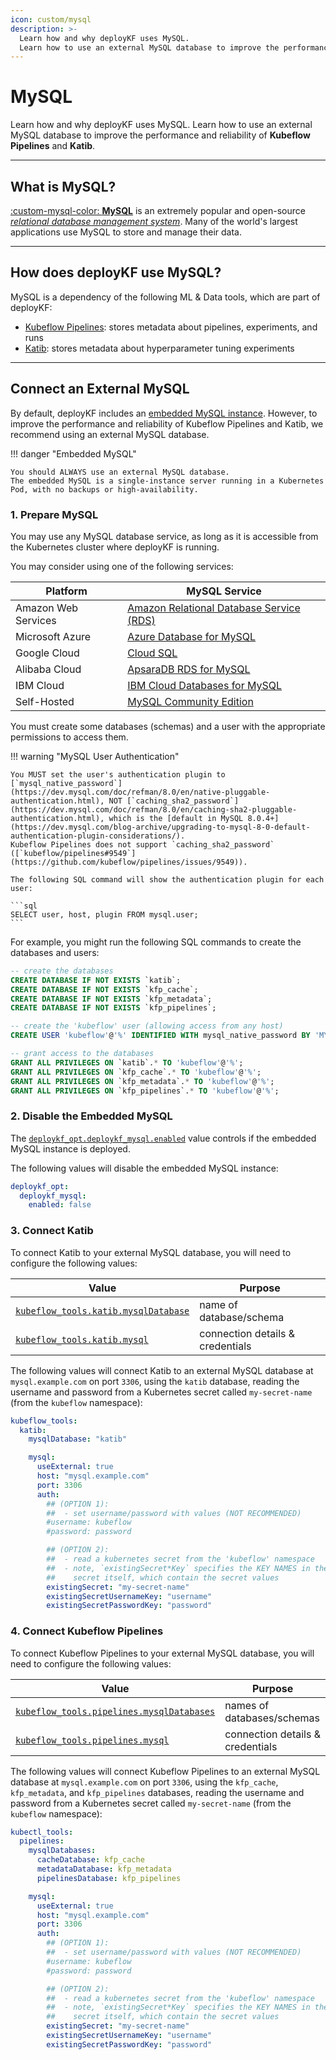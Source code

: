 ```yaml
---
icon: custom/mysql
description: >-
  Learn how and why deployKF uses MySQL.
  Learn how to use an external MySQL database to improve the performance and reliability of __Kubeflow Pipelines__ and __Katib__.
---
```


# MySQL

Learn how and why deployKF uses MySQL.
Learn how to use an external MySQL database to improve the performance and reliability of __Kubeflow Pipelines__ and __Katib__.

---

## __What is MySQL?__

[:custom-mysql-color: __MySQL__](https://www.mysql.com/) is an extremely popular and open-source [_relational database management system_](https://en.wikipedia.org/wiki/Relational_database_management_system).
Many of the world's largest applications use MySQL to store and manage their data.

---

## __How does deployKF use MySQL?__

MySQL is a dependency of the following ML & Data tools, which are part of deployKF:

- [Kubeflow Pipelines](../../reference/tools.md#kubeflow-pipelines): stores metadata about pipelines, experiments, and runs
- [Katib](../../reference/tools.md#katib): stores metadata about hyperparameter tuning experiments

---

## __Connect an External MySQL__

By default, deployKF includes an [embedded MySQL instance](https://github.com/deployKF/deployKF/tree/v0.1.4/generator/templates/manifests/deploykf-opt/deploykf-mysql).
However, to improve the performance and reliability of Kubeflow Pipelines and Katib, we recommend using an external MySQL database.

!!! danger "Embedded MySQL"

    You should ALWAYS use an external MySQL database.
    The embedded MySQL is a single-instance server running in a Kubernetes Pod, with no backups or high-availability.

### __1. Prepare MySQL__

You may use any MySQL database service, as long as it is accessible from the Kubernetes cluster where deployKF is running.

You may consider using one of the following services:

Platform | MySQL Service
--- | ---
Amazon Web Services | [Amazon Relational Database Service (RDS)](https://aws.amazon.com/rds/)
Microsoft Azure | [Azure Database for MySQL](https://azure.microsoft.com/en-us/services/mysql/)
Google Cloud | [Cloud SQL](https://cloud.google.com/sql)
Alibaba Cloud | [ApsaraDB RDS for MySQL](https://www.alibabacloud.com/product/apsaradb-for-rds-mysql)
IBM Cloud | [IBM Cloud Databases for MySQL](https://www.ibm.com/cloud/databases-for-mysql)
Self-Hosted | [MySQL Community Edition](https://www.mysql.com/products/community/)

You must create some databases (schemas) and a user with the appropriate permissions to access them.

!!! warning "MySQL User Authentication"

    You MUST set the user's authentication plugin to [`mysql_native_password`](https://dev.mysql.com/doc/refman/8.0/en/native-pluggable-authentication.html), NOT [`caching_sha2_password`](https://dev.mysql.com/doc/refman/8.0/en/caching-sha2-pluggable-authentication.html), which is the [default in MySQL 8.0.4+](https://dev.mysql.com/blog-archive/upgrading-to-mysql-8-0-default-authentication-plugin-considerations/).
    Kubeflow Pipelines does not support `caching_sha2_password` ([`kubeflow/pipelines#9549`](https://github.com/kubeflow/pipelines/issues/9549)).

    The following SQL command will show the authentication plugin for each user:

    ```sql
    SELECT user, host, plugin FROM mysql.user;
    ```

For example, you might run the following SQL commands to create the databases and users:

```sql
-- create the databases
CREATE DATABASE IF NOT EXISTS `katib`;
CREATE DATABASE IF NOT EXISTS `kfp_cache`;
CREATE DATABASE IF NOT EXISTS `kfp_metadata`;
CREATE DATABASE IF NOT EXISTS `kfp_pipelines`;

-- create the 'kubeflow' user (allowing access from any host)
CREATE USER 'kubeflow'@'%' IDENTIFIED WITH mysql_native_password BY 'MY_PASSWORD';

-- grant access to the databases
GRANT ALL PRIVILEGES ON `katib`.* TO 'kubeflow'@'%';
GRANT ALL PRIVILEGES ON `kfp_cache`.* TO 'kubeflow'@'%';
GRANT ALL PRIVILEGES ON `kfp_metadata`.* TO 'kubeflow'@'%';
GRANT ALL PRIVILEGES ON `kfp_pipelines`.* TO 'kubeflow'@'%';
```

### __2. Disable the Embedded MySQL__

The [`deploykf_opt.deploykf_mysql.enabled`](https://github.com/deployKF/deployKF/blob/v0.1.4/generator/default_values.yaml#L1162) value controls if the embedded MySQL instance is deployed.

The following values will disable the embedded MySQL instance:

```yaml
deploykf_opt:
  deploykf_mysql:
    enabled: false
```

### __3. Connect Katib__

To connect Katib to your external MySQL database, you will need to configure the following values:

Value | Purpose
--- | ---
[`kubeflow_tools.katib.mysqlDatabase`](https://github.com/deployKF/deployKF/blob/v0.1.3/generator/default_values.yaml#L1306-L1308) | name of database/schema
[`kubeflow_tools.katib.mysql`](https://github.com/deployKF/deployKF/blob/v0.1.3/generator/default_values.yaml#L1290-L1304) | connection details & credentials

The following values will connect Katib to an external MySQL database at `mysql.example.com` on port `3306`, using the `katib` database, reading the username and password from a Kubernetes secret called `my-secret-name` (from the `kubeflow` namespace):

```yaml
kubeflow_tools:
  katib:
    mysqlDatabase: "katib"

    mysql:
      useExternal: true
      host: "mysql.example.com"
      port: 3306
      auth:
        ## (OPTION 1):
        ##  - set username/password with values (NOT RECOMMENDED)
        #username: kubeflow
        #password: password

        ## (OPTION 2):
        ##  - read a kubernetes secret from the 'kubeflow' namespace
        ##  - note, `existingSecret*Key` specifies the KEY NAMES in the 
        ##    secret itself, which contain the secret values
        existingSecret: "my-secret-name"
        existingSecretUsernameKey: "username"
        existingSecretPasswordKey: "password"
```

### __4. Connect Kubeflow Pipelines__

To connect Kubeflow Pipelines to your external MySQL database, you will need to configure the following values:

Value | Purpose
--- | ---
[`kubeflow_tools.pipelines.mysqlDatabases`](https://github.com/deployKF/deployKF/blob/v0.1.3/generator/default_values.yaml#L1775-L1780) | names of databases/schemas
[`kubeflow_tools.pipelines.mysql`](https://github.com/deployKF/deployKF/blob/v0.1.3/generator/default_values.yaml#L1759-L1773) | connection details & credentials

The following values will connect Kubeflow Pipelines to an external MySQL database at `mysql.example.com` on port `3306`, using the `kfp_cache`, `kfp_metadata`, and `kfp_pipelines` databases, reading the username and password from a Kubernetes secret called `my-secret-name` (from the `kubeflow` namespace):

```yaml
kubectl_tools:
  pipelines:
    mysqlDatabases:
      cacheDatabase: kfp_cache
      metadataDatabase: kfp_metadata
      pipelinesDatabase: kfp_pipelines

    mysql:
      useExternal: true
      host: "mysql.example.com"
      port: 3306
      auth:
        ## (OPTION 1):
        ##  - set username/password with values (NOT RECOMMENDED)
        #username: kubeflow
        #password: password

        ## (OPTION 2):
        ##  - read a kubernetes secret from the 'kubeflow' namespace
        ##  - note, `existingSecret*Key` specifies the KEY NAMES in the 
        ##    secret itself, which contain the secret values
        existingSecret: "my-secret-name"
        existingSecretUsernameKey: "username"
        existingSecretPasswordKey: "password"
```